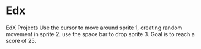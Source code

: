 # Edx
EdX Projects
Use the cursor to move around sprite 1, creating random movement in sprite 2. use the space bar to drop sprite 3. Goal is to reach a score of 25.
